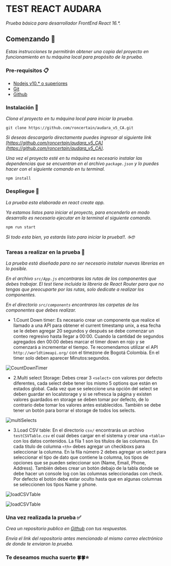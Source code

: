 # TEST REACT AUDARA

_Prueba básica para desarrollador FrontEnd React 16.*._


## Comenzando 🚀

_Estas instrucciones te permitirán obtener una copia del proyecto en funcionamiento en tu máquina local para propósito de la prueba._


### Pre-requisitos 📋

* [Nodejs v10.* o superiores](https://nodejs.org/es/)
* [Git](https://git-scm.com/)
* [Github](https://github.com/)



### Instalación 🔧

_Clona el proyecto en tu máquina local para iniciar la prueba._

```
git clone https://github.com/roncertain/audara_v5_CA.git
```

_Si deseas descargarlo directamente puedes ingresar al siguiente link [https://github.com/roncertain/audara_v5_CA](https://github.com/roncertain/audara_v5_CA)._

_Una vez el proyecto esté en tu máquina es necesario instalar las dependencias que se encuentran en el archivo ``package.json`` y lo puedes hacer con el siguiente comando en tu terminal._

```
npm install
```


### Despliegue 🛫

_La prueba esta elaborada en react create app._

_Ya estamos listos para iniciar el proyecto, para encenderlo en modo desarrollo es necesario ejecutar en la terminal el siguiente comando._

```
npm run start
```



_Si todo esta bien, ya estarás listo para iniciar la prueba!!. ☕🤓_



### Tareas a realizar en la prueba 📄

_La prueba está diseñada para no ser necesario instalar nuevas librerias en lo posible._

_En el archivo ``src/App.js`` encontraras las rutas de los componentes que debes trabajar. El test tiene incluida la libreria de React Router para que no tengas que preocuparte por las rutas, solo dedicate a realizar los componentes._

_En el directorio ``src/components`` encontraras las carpetas de los componentes que debes realizar._

*  1.Count Down timer: Es necesario crear un componente que realice el llamado a una API para obtener el current timestamp unix, a esa fecha se le deben agregar 20 segundos y después se debe comenzar un conteo regresivo hasta llegar a 00:00. Cuando la cantidad de segundos agregados den 00:00 debes marcar el timer down en rojo y se comenzará a incrementar el tiempo. 
Te recomendamos utilizar el API ``http://worldtimeapi.org/`` con el timezone de Bogotá Colombia. 
En el timer solo deben aparecer Minutos:segundos.

![CountDownTimer](https://i.imgur.com/zuVdhwT.gif)


*  2.Multi select Storage: Debes crear 3 ``<select>`` con valores por defecto diferentes, cada select debe tener los mismo 5 options que están en estados global. Cada vez que se seleccione una opción del select se deben guardar en localstorage y si se refresca la página y existen valores guardados en storage se deben tomar por defecto, de lo contrario debe tomar los valores antes establecidos. También se debe tener un botón para borrar el storage de todos los selects.

![multiSelects](https://i.imgur.com/LhSc6Ps.png)


*  3.Load CSV table: En el directorio ``csv/`` encontrarás un archivo ``testCSVTable.csv`` el cual debes cargar en el sistema y crear una ``<tabla>`` con los datos contenidos. 
La fila 1 son los títulos de las columnas. En cada titulo de columna ``<th>`` debes agregar un checkboxs para seleccionar la columna. 
En la fila número 2 debes agregar un select para seleccionar el tipo de dato que contiene la columna, los tipos de opciones que se pueden seleccionar son (Name, Email, Phone, Address). 
También debes crear un botón  debajo de la tabla donde se debe hacer un console log con las columnas seleccionadas con check. Por defecto el botón debe estar oculto hasta que en algunas columnas se seleccionen los tipos Name  y phone.


![loadCSVTable](https://i.imgur.com/KMxAoxB.png)

![loadCSVTable](https://i.imgur.com/cl4XVGi.png)


### Una vez realizada la prueba ✅

_Crea un repositorio publico en [Github](https://github.com/) con tus respuestas._

_Envía el link del repositorio antes mencionado al mismo correo electrónico de donde te enviaron la prueba._


### Te deseamos mucha suerte 🍀🍀⭐
